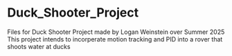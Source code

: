 # Duck_Shooter_Project

Files for Duck Shooter Project made by Logan Weinstein over Summer 2025  
This project intends to incorperate motion tracking and PID into a rover that shoots water at ducks
